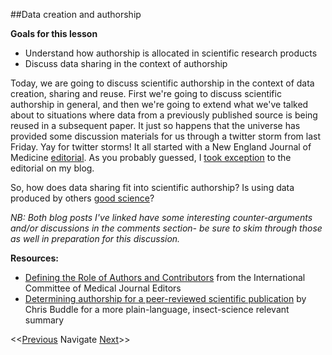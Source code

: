 ##Data creation and authorship

**Goals for this lesson**

* Understand how authorship is allocated in scientific research products
* Discuss data sharing in the context of authorship

Today, we are going to discuss scientific authorship in the context of data creation, sharing and reuse. First we're going to discuss scientific authorship in general, and then we're going to extend what we've talked about to situations where data from a previously published source is being reused in a subsequent paper. It just so happens that the universe has provided some discussion materials for us through a twitter storm from last Friday. Yay for twitter storms! It all started with a New England Journal of Medicine [editorial](http://www.nejm.org/doi/full/10.1056/NEJMe1516564). As you probably guessed, I [took exception](https://practicaldatamanagement.wordpress.com/2016/01/22/a-fundamental-difference-of-opinion/) to the editorial on my blog.

So, how does data sharing fit into scientific authorship? Is using data produced by others [good science](https://dynamicecology.wordpress.com/2013/11/07/the-one-true-route-to-good-science-is/)? 

*NB: Both blog posts I've linked have some interesting counter-arguments and/or discussions in the comments section- be sure to skim through those as well in preparation for this discussion.*


**Resources:**

* [Defining the Role of Authors and Contributors](http://www.icmje.org/recommendations/browse/roles-and-responsibilities/defining-the-role-of-authors-and-contributors.html) from the International Committee of Medical Journal Editors
* [Determining authorship for a peer-reviewed scientific publication](http://arthropodecology.com/2012/08/31/determining-authorship-for-a-peer-reviewed-scientific-publication/) by Chris Buddle for a more plain-language, insect-science relevant summary


<<[Previous](https://github.com/cbahlai/OSRR_course/blob/master/04_understanding_other_peoples_data_metadata.md)  Navigate [Next](https://github.com/cbahlai/OSRR_course/blob/master/06_data.cleaning.md)>>

